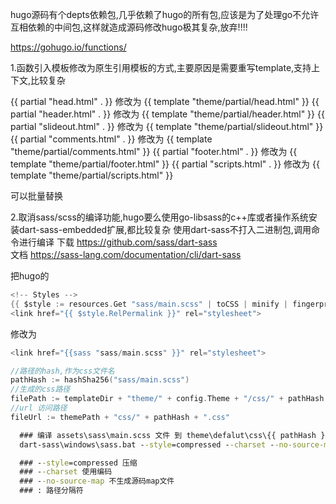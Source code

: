 hugo源码有个depts依赖包,几乎依赖了hugo的所有包,应该是为了处理go不允许互相依赖的中间包,这样就造成源码修改hugo极其复杂,放弃!!!!

https://gohugo.io/functions/

1.函数引入模板修改为原生引用模板的方式,主要原因是需要重写template,支持上下文,比较复杂

{{ partial "head.html" . }}     修改为 {{ template "theme/partial/head.html" }}
{{ partial "header.html" . }}   修改为 {{ template "theme/partial/header.html" }}
{{ partial "slideout.html" . }} 修改为 {{ template "theme/partial/slideout.html" }}
{{ partial "comments.html" . }} 修改为 {{ template "theme/partial/comments.html" }}
{{ partial "footer.html" . }}   修改为 {{ template "theme/partial/footer.html" }}
{{ partial "scripts.html" . }}  修改为 {{ template "theme/partial/scripts.html" }}

可以批量替换

2.取消sass/scss的编译功能,hugo要么使用go-libsass的c++库或者操作系统安装dart-sass-embedded扩展,都比较复杂
使用dart-sass不打入二进制包,调用命令进行编译
  下载 https://github.com/sass/dart-sass    
  文档 https://sass-lang.com/documentation/cli/dart-sass  

  把hugo的
  ```go
<!-- Styles -->
{{ $style := resources.Get "sass/main.scss" | toCSS | minify | fingerprint }}
<link href="{{ $style.RelPermalink }}" rel="stylesheet">
  ```
  修改为

```go
<link href="{{sass "sass/main.scss" }}" rel="stylesheet">

//路径的hash,作为css文件名
pathHash := hashSha256("sass/main.scss")
//生成的css路径
filePath := templateDir + "theme/" + config.Theme + "/css/" + pathHash + ".css"
//url 访问路径
fileUrl := themePath + "css/" + pathHash + ".css"

```

```bat
  ### 编译 assets\sass\main.scss 文件 到 theme\defalut\css\{{ pathHash }}.css 
  dart-sass\windows\sass.bat --style=compressed --charset --no-source-map assets\sass\main.scss:theme\defalut\css\{{ pathHash }}.css

  ### --style=compressed 压缩
  ### --charset 使用编码
  ### --no-source-map 不生成源码map文件
  ### : 路径分隔符
```

